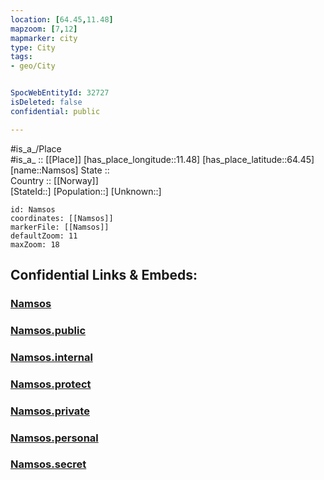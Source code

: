 ```yaml
---
location: [64.45,11.48] 
mapzoom: [7,12] 
mapmarker: city 
type: City
tags:
- geo/City


SpocWebEntityId: 32727
isDeleted: false
confidential: public

---
```

#is_a_/Place  
#is_a_ :: [[Place]] 
[has_place_longitude::11.48] 
[has_place_latitude::64.45] 
[name::Namsos] 
State ::  
Country :: [[Norway]]  
[StateId::] 
[Population::] 
[Unknown::] 


```leaflet
id: Namsos
coordinates: [[Namsos]] 
markerFile: [[Namsos]] 
defaultZoom: 11 
maxZoom: 18
```


## Confidential Links & Embeds: 

### [Namsos](/_Standards/Earth/Continent/Europe/Europe~North/Norway/Counties~Norway/Trøndelag,Nord/City/Namsos.md) 

### [Namsos.public](/_public/Earth/Continent/Europe/Europe~North/Norway/Counties~Norway/Trøndelag,Nord/City/Namsos.public.md) 

### [Namsos.internal](/_internal/Earth/Continent/Europe/Europe~North/Norway/Counties~Norway/Trøndelag,Nord/City/Namsos.internal.md) 

### [Namsos.protect](/_protect/Earth/Continent/Europe/Europe~North/Norway/Counties~Norway/Trøndelag,Nord/City/Namsos.protect.md) 

### [Namsos.private](/_private/Earth/Continent/Europe/Europe~North/Norway/Counties~Norway/Trøndelag,Nord/City/Namsos.private.md) 

### [Namsos.personal](/_personal/Earth/Continent/Europe/Europe~North/Norway/Counties~Norway/Trøndelag,Nord/City/Namsos.personal.md) 

### [Namsos.secret](/_secret/Earth/Continent/Europe/Europe~North/Norway/Counties~Norway/Trøndelag,Nord/City/Namsos.secret.md)

